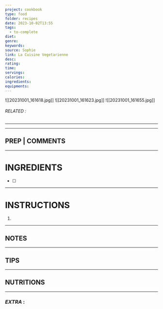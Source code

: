 ```yaml
---
project: cookbook
type: food
folder: recipes
date: 2023-10-02T13:55
tags:
  - to-complete
diet: 
genre: 
keywords: 
source: Sophie
link: La Cuisine Vegetarienne
desc: 
rating: 
time: 
servings: 
calories: 
ingredients: 
equipments:
---
```

![[20231001_161618.jpg]]
![[20231001_161623.jpg]]
![[20231001_161655.jpg]]

###### *RELATED* : 
---


---
## PREP | COMMENTS



---
# INGREDIENTS

- [ ] 

---
# INSTRUCTIONS

1. 

---
## NOTES



---
## TIPS



---
## NUTRITIONS



---
### *EXTRA* :



